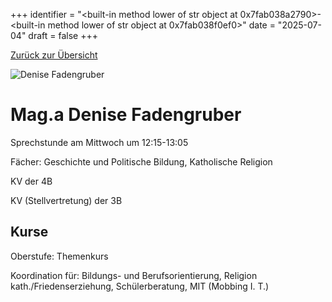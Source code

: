
+++
identifier = "<built-in method lower of str object at 0x7fab038a2790>-<built-in method lower of str object at 0x7fab038f0ef0>"
date = "2025-07-04"
draft = false
+++

 [Zurück zur Übersicht](/schule/lehrpersonal/)

<div class="row">
<div class="column">
<img src="/images/personal/Fadengruber.jpg" alt="Denise Fadengruber"> 
</div>
<div class="column">

# Mag.a Denise Fadengruber 

Sprechstunde am Mittwoch um 12:15-13:05

Fächer: Geschichte und Politische Bildung,  Katholische Religion

KV der 4B

KV (Stellvertretung) der 3B

## Kurse



Oberstufe: Themenkurs

Koordination für: Bildungs- und Berufsorientierung, Religion kath./Friedenserziehung, Schülerberatung, MIT (Mobbing I. T.)



</div>
</div> 

